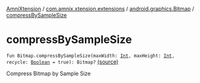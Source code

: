 [AmniXtension](../../index.md) / [com.amnix.xtension.extensions](../index.md) / [android.graphics.Bitmap](index.md) / [compressBySampleSize](./compress-by-sample-size.md)

# compressBySampleSize

`fun Bitmap.compressBySampleSize(maxWidth: `[`Int`](https://kotlinlang.org/api/latest/jvm/stdlib/kotlin/-int/index.html)`, maxHeight: `[`Int`](https://kotlinlang.org/api/latest/jvm/stdlib/kotlin/-int/index.html)`, recycle: `[`Boolean`](https://kotlinlang.org/api/latest/jvm/stdlib/kotlin/-boolean/index.html)` = true): Bitmap?` [(source)](https://github.com/AmniX/AmniXTension/tree/master/AmniXtension/src/main/java/com/amnix/xtension/extensions/BitmapExtension.kt#L226)

Compress Bitmap by Sample Size


